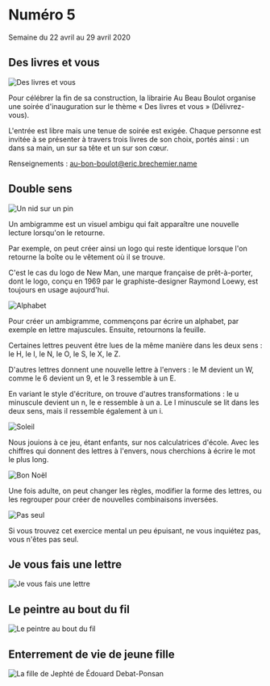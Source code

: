 # Numéro 5

Semaine du 22 avril au 29 avril 2020

## Des livres et vous

![Des livres et vous](images/des-livres-et-vous.jpg)

Pour célébrer la fin de sa construction, la librairie Au Beau Boulot
organise une soirée d'inauguration sur le thème « Des livres et vous »
(Délivrez-vous).

L'entrée est libre mais une tenue de soirée est exigée.
Chaque personne est invitée à se présenter à travers
trois livres de son choix, portés ainsi :
un dans sa main, un sur sa tête et un sur son cœur.

Renseignements : au-bon-boulot@eric.brechemier.name

## Double sens

![Un nid sur un pin](images/double-sens-nid-sur-pin.jpg)

Un ambigramme est un visuel ambigu
qui fait apparaître une nouvelle lecture
lorsqu'on le retourne.

Par exemple, on peut créer ainsi un logo qui reste identique
lorsque l'on retourne la boîte ou le vêtement où il se trouve.

C'est le cas du logo de New Man, une marque française de prêt-à-porter,
dont le logo, conçu en 1969 par le graphiste-designer Raymond Loewy,
est toujours en usage aujourd'hui.

![Alphabet](images/double-sens-alphabet.jpg)

Pour créer un ambigramme,
commençons par écrire un alphabet, par exemple en lettre majuscules.
Ensuite, retournons la feuille.

Certaines lettres peuvent être lues
de la même manière dans les deux sens :
le H, le I, le N, le O, le S, le X, le Z.

D'autres lettres donnent une nouvelle lettre à l'envers :
le M devient un W, comme le 6 devient un 9, et le 3 ressemble à un E.

En variant le style d'écriture, on trouve d'autres transformations :
le u minuscule devient un n, le e ressemble à un a.
Le l minuscule se lit dans les deux sens,
mais il ressemble également à un i.

![Soleil](images/double-sens-soleil.jpg)

Nous jouions à ce jeu, étant enfants, sur nos calculatrices d'école.
Avec les chiffres qui donnent des lettres à l'envers,
nous cherchions à écrire le mot le plus long.

![Bon Noël](images/double-sens-bon-noel.jpg)

Une fois adulte, on peut changer les règles, modifier la forme des lettres,
ou les regrouper pour créer de nouvelles combinaisons inversées.

![Pas seul](images/double-sens-pas-seul.jpg)

Si vous trouvez cet exercice mental un peu épuisant,
ne vous inquiétez pas, vous n'êtes pas seul.

## Je vous fais une lettre

![Je vous fais une lettre](images/je-vous-fais-une-lettre.jpg)


## Le peintre au bout du fil

![Le peintre au bout du fil](images/le-peintre-au-bout-du-fil.jpg)


## Enterrement de vie de jeune fille

![La fille de Jephté de Édouard Debat-Ponsan](images/enterrement-de-vie-de-jeune-fille-la-fille-de-jephte-de-edouard-debat-ponsan.jpg)




